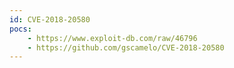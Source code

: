 ```yaml
---
id: CVE-2018-20580
pocs: 
    - https://www.exploit-db.com/raw/46796
    - https://github.com/gscamelo/CVE-2018-20580
---
```

